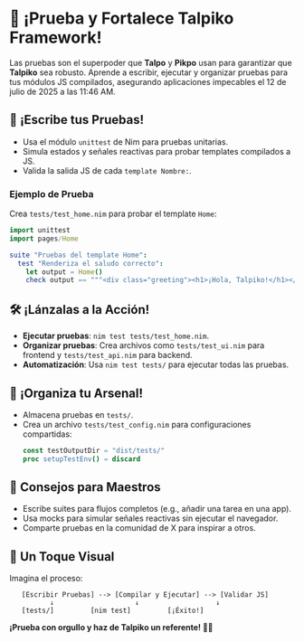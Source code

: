 # 🧪 ¡Prueba y Fortalece Talpiko Framework!

Las pruebas son el superpoder que **Talpo** y **Pikpo** usan para garantizar que **Talpiko** sea robusto. Aprende a escribir, ejecutar y organizar pruebas para tus módulos JS compilados, asegurando aplicaciones impecables el 12 de julio de 2025 a las 11:46 AM.

## 🚀 ¡Escribe tus Pruebas!
- Usa el módulo `unittest` de Nim para pruebas unitarias.
- Simula estados y señales reactivas para probar templates compilados a JS.
- Valida la salida JS de cada `template Nombre:`.

### Ejemplo de Prueba
Crea `tests/test_home.nim` para probar el template `Home`:

```nim
import unittest
import pages/Home

suite "Pruebas del template Home":
  test "Renderiza el saludo correcto":
    let output = Home()
    check output == """<div class="greeting"><h1>¡Hola, Talpiko!</h1></div>"""
```

## 🛠️ ¡Lánzalas a la Acción!
- **Ejecutar pruebas**: `nim test tests/test_home.nim`.
- **Organizar pruebas**: Crea archivos como `tests/test_ui.nim` para frontend y `tests/test_api.nim` para backend.
- **Automatización**: Usa `nim test tests/` para ejecutar todas las pruebas.

## 📂 ¡Organiza tu Arsenal!
- Almacena pruebas en `tests/`.
- Crea un archivo `tests/test_config.nim` para configuraciones compartidas:
  ```nim
  const testOutputDir = "dist/tests/"
  proc setupTestEnv() = discard
  ```

## 🌱 Consejos para Maestros
- Escribe suites para flujos completos (e.g., añadir una tarea en una app).
- Usa mocks para simular señales reactivas sin ejecutar el navegador.
- Comparte pruebas en la comunidad de X para inspirar a otros.

## 🎨 Un Toque Visual
Imagina el proceso:
```
   [Escribir Pruebas] --> [Compilar y Ejecutar] --> [Validar JS]
          ↓                    ↓                   ↓
   [tests/]         [nim test]         [¡Éxito!]
```

**¡Prueba con orgullo y haz de Talpiko un referente! 🐾🎨**